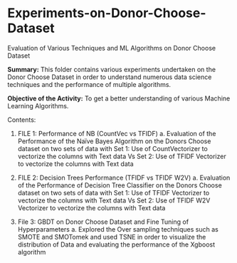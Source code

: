 # Experiments-on-Donor-Choose-Dataset
Evaluation of Various Techniques and ML Algorithms on Donor Choose Dataset

**Summary:**
This folder contains various experiments undertaken on the Donor Choose Dataset in order to understand numerous data science techniques and the performance of multiple algorithms.

**Objective of the Activity:**
To get a better understanding of various Machine Learning Algorithms.

Contents:
1.	FILE 1: Performance of NB (CountVec vs TFIDF)
    a.	Evaluation of the Performance of the Naïve Bayes Algorithm on the Donors Choose dataset on two sets of data with Set 1: Use of CountVectorizer to vectorize the columns   with Text data Vs Set 2: Use of TFIDF Vectorizer to vectorize the columns with Text data

2.	 FILE 2: Decision Trees Performance (TFIDF vs TFIDF W2V)
    a.	Evaluation of the Performance of Decision Tree Classifier on the Donors Choose dataset on two sets of data with Set 1: Use of TFIDF Vectorizer to vectorize the columns with Text data Vs Set 2: Use of TFIDF W2V Vectorizer to vectorize the columns with Text data

3.	File 3: GBDT on Donor Choose Dataset and Fine Tuning of Hyperparameters 
    a.	Explored the Over sampling techniques such as SMOTE and SMOTomek and used TSNE in order to visualize the distribution of Data and evaluating the performance of the Xgboost algorithm

